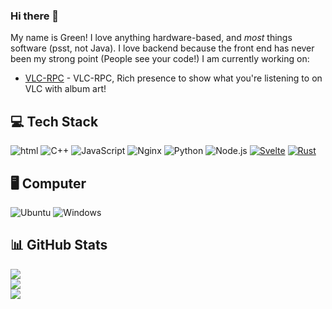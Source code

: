 ### Hi there 👋

My name is Green! I love anything hardware-based, and *most* things software (psst, not Java).
I love backend because the front end has never been my strong point (People see your code!)
I am currently working on:

 - [VLC-RPC](https://github.com/greendoescode/vlc-rpc) - VLC-RPC, Rich presence to show what you're listening to on VLC with album art!
 
## 💻 Tech Stack
![html](https://img.shields.io/badge/HTML-E34F26.svg?logo=HTML5&style=flat&logoColor=white)
![C++](https://img.shields.io/badge/-C++-365dbf.svg?logo=C%2B%2B&style=flat)
![JavaScript](https://img.shields.io/badge/JavaScript-F7DF1E.svg?logo=JavaScript&style=flat&logoColor=white)
![Nginx](https://img.shields.io/badge/Nginx-%23009639.svg?logo=nginx&style=flat&logoColor=white)
![Python](https://img.shields.io/badge/-Python-F9DC3E.svg?logo=Python&style=flat)
![Node.js](https://img.shields.io/badge/Node.js-6DA55F.svg?logo=node.js&style=flat&logoColor=white)
[![Svelte](https://img.shields.io/badge/Svelte-%23f1413d.svg?logo=svelte&logoColor=white)](#)
[![Rust](https://img.shields.io/badge/Rust-%23000000.svg?e&logo=rust&logoColor=white)](#)

## 🖥️ Computer
![Ubuntu](https://img.shields.io/badge/-Ubuntu-6F52B5.svg?logo=ubuntu&style=flat)
![Windows](https://img.shields.io/badge/-Windows-0078D6.svg?logo=windows&style=flat)

## 📊 GitHub Stats
![](https://github-readme-stats.vercel.app/api/top-langs/?username=greendoescode&theme=vue-dark&hide_border=false&include_all_commits=true&count_private=false&layout=compact)<br>
![](https://github-readme-stats.vercel.app/api?username=greendoescode&theme=vue-dark&hide_border=false&include_all_commits=true&count_private=false)<br>
![](https://github-readme-streak-stats.herokuapp.com/?user=greendoescode&theme=vue-dark&hide_border=false)
